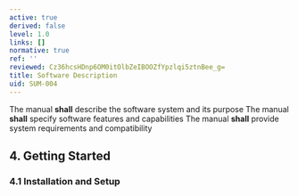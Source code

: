 ```yaml
---
active: true
derived: false
level: 1.0
links: []
normative: true
ref: ''
reviewed: Cz36hcsHDnp6OM0itOlbZeIBOOZfYpzlqi5ztnBee_g=
title: Software Description
uid: SUM-004
---
```


The manual **shall** describe the software system and its purpose
The manual **shall** specify software features and capabilities
The manual **shall** provide system requirements and compatibility

## 4. Getting Started

### 4.1 Installation and Setup